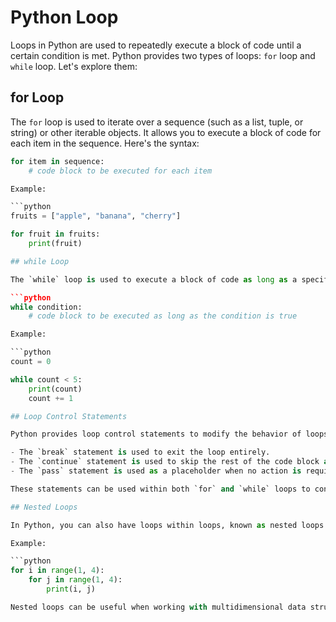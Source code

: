 # Python Loop

Loops in Python are used to repeatedly execute a block of code until a certain condition is met. Python provides two types of loops: `for` loop and `while` loop. Let's explore them:

## for Loop

The `for` loop is used to iterate over a sequence (such as a list, tuple, or string) or other iterable objects. It allows you to execute a block of code for each item in the sequence. Here's the syntax:

```python
for item in sequence:
    # code block to be executed for each item

Example:

```python
fruits = ["apple", "banana", "cherry"]

for fruit in fruits:
    print(fruit)

## while Loop

The `while` loop is used to execute a block of code as long as a specified condition is true. It repeatedly checks the condition before each iteration. Here's the syntax:

```python
while condition:
    # code block to be executed as long as the condition is true

Example:

```python
count = 0

while count < 5:
    print(count)
    count += 1

## Loop Control Statements

Python provides loop control statements to modify the behavior of loops. These statements include `break`, `continue`, and `pass`.

- The `break` statement is used to exit the loop entirely.
- The `continue` statement is used to skip the rest of the code block and move to the next iteration.
- The `pass` statement is used as a placeholder when no action is required.

These statements can be used within both `for` and `while` loops to control the flow of execution.

## Nested Loops

In Python, you can also have loops within loops, known as nested loops. This allows you to perform more complex iterations and repetitive tasks.

Example:

```python
for i in range(1, 4):
    for j in range(1, 4):
        print(i, j)

Nested loops can be useful when working with multidimensional data structures or when you need to perform operations on combinations of items.

